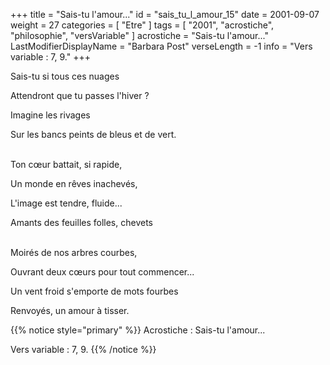 +++
title = "Sais-tu l'amour..."
id = "sais_tu_l_amour_15"
date = 2001-09-07
weight = 27
categories = [ "Etre" ]
tags = [ "2001", "acrostiche", "philosophie", "versVariable" ]
acrostiche = "Sais-tu l'amour..."
LastModifierDisplayName = "Barbara Post"
verseLength = -1
info = "Vers variable : 7, 9."
+++

Sais-tu si tous ces nuages

Attendront que tu passes l'hiver ?

Imagine les rivages

Sur les bancs peints de bleus et de vert.

 \
Ton cœur battait, si rapide,

Un monde en rêves inachevés,

L'image est tendre, fluide...

Amants des feuilles folles, chevets

 \
Moirés de nos arbres courbes,

Ouvrant deux cœurs pour tout commencer...

Un vent froid s'emporte de mots fourbes

Renvoyés, un amour à tisser.

{{% notice style="primary" %}}
Acrostiche : Sais-tu l'amour...

Vers variable : 7, 9.
{{% /notice %}}
